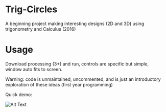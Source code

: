 # Trig-Circles
A beginning project making interesting designs (2D and 3D) using trigonometry and Calculus (2016)

# Usage

Download processing (3+) and run, controls are specific but simple, window auto fits to screen. 

Warning: code is unmaintained, uncommented, and is just an introductory exploration of these ideas (first year programming)

Quick demo:

![Alt Text](https://raw.githubusercontent.com/abarbieu/Trig-Circles/master/trig-circles-quick-demo.gif)

